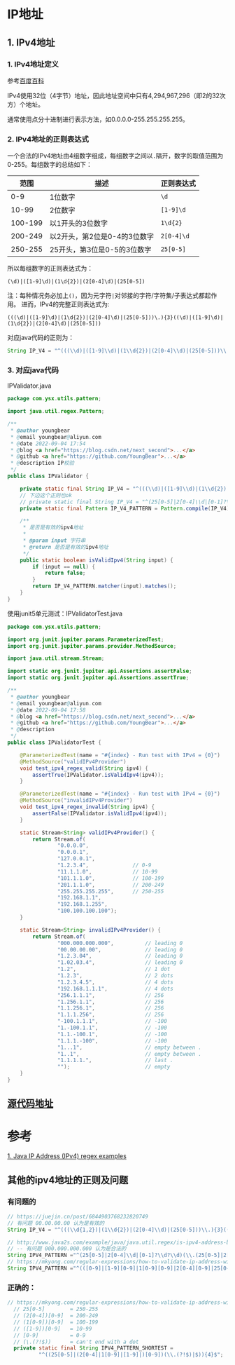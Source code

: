 # IP地址

## 1. IPv4地址

### 1. IPv4地址定义

参考[百度百科](https://baike.baidu.com/item/IPv4/422599?fr=aladdin)

IPv4使用32位（4字节）地址，因此地址空间中只有4,294,967,296（即2的32次方）个地址。

通常使用点分十进制进行表示方法，如0.0.0.0-255.255.255.255。



### 2. IPv4地址的正则表达式



一个合法的IPv4地址由4组数字组成，每组数字之间以`.`隔开，数字的取值范围为0-255。每组数字的总结如下：

| 范围    | 描述                         | 正则表达式 |
| ------- | ---------------------------- | ---------- |
| 0-9     | 1位数字                      | `\d`       |
| 10-99   | 2位数字                      | `[1-9]\d`  |
| 100-199 | 以1开头的3位数字             | `1\d{2}`   |
| 200-249 | 以2开头，第2位是0-4的3位数字 | `2[0-4]\d` |
| 250-255 | 25开头，第3位是0-5的3位数字  | `25[0-5]`  |

所以每组数字的正则表达式为：

```
(\d)|([1-9]\d)|(1\d{2})|(2[0-4]\d)|(25[0-5])
```

注：每种情况务必加上`()`，因为元字符`|`对邻接的字符/字符集/子表达式都起作用。
进而，IPv4的完整正则表达式为:

```
(((\d)|([1-9]\d)|(1\d{2})|(2[0-4]\d)|(25[0-5]))\.){3}((\d)|([1-9]\d)|(1\d{2})|(2[0-4]\d)|(25[0-5]))
```

对应java代码的正则为：

```java
String IP_V4 = "^(((\\d)|([1-9]\\d)|(1\\d{2})|(2[0-4]\\d)|(25[0-5]))\\.){3}((\\d)|([1-9]\\d)|(1\\d{2})|(2[0-4]\\d)|(25[0-5]))$"
```

### 3. 对应java代码

IPValidator.java

```java
package com.ysx.utils.pattern;

import java.util.regex.Pattern;

/**
 * @author youngbear
 * @email youngbear@aliyun.com
 * @date 2022-09-04 17:54
 * @blog <a href="https://blog.csdn.net/next_second">...</a>
 * @github <a href="https://github.com/YoungBear">...</a>
 * @description IP校验
 */
public class IPValidator {

    private static final String IP_V4 = "^(((\\d)|([1-9]\\d)|(1\\d{2})|(2[0-4]\\d)|(25[0-5]))\\.){3}((\\d)|([1-9]\\d)|(1\\d{2})|(2[0-4]\\d)|(25[0-5]))$";
    // 下边这个正则也ok
    // private static final String IP_V4 = "^(25[0-5]|2[0-4]\\d|[0-1]?\\d?\\d)(\\.(25[0-5]|2[0-4]\\d|[0-1]?\\d?\\d)){3}$";
    private static final Pattern IP_V4_PATTERN = Pattern.compile(IP_V4);

    /**
     * 是否是有效的ipv4地址
     *
     * @param input 字符串
     * @return 是否是有效的ipv4地址
     */
    public static boolean isValidIpv4(String input) {
        if (input == null) {
            return false;
        }
        return IP_V4_PATTERN.matcher(input).matches();
    }
}
```



使用junit5单元测试：IPValidatorTest.java

```java
package com.ysx.utils.pattern;

import org.junit.jupiter.params.ParameterizedTest;
import org.junit.jupiter.params.provider.MethodSource;

import java.util.stream.Stream;

import static org.junit.jupiter.api.Assertions.assertFalse;
import static org.junit.jupiter.api.Assertions.assertTrue;

/**
 * @author youngbear
 * @email youngbear@aliyun.com
 * @date 2022-09-04 17:58
 * @blog <a href="https://blog.csdn.net/next_second">...</a>
 * @github <a href="https://github.com/YoungBear">...</a>
 * @description
 */
public class IPValidatorTest {

    @ParameterizedTest(name = "#{index} - Run test with IPv4 = {0}")
    @MethodSource("validIPv4Provider")
    void test_ipv4_regex_valid(String ipv4) {
        assertTrue(IPValidator.isValidIpv4(ipv4));
    }

    @ParameterizedTest(name = "#{index} - Run test with IPv4 = {0}")
    @MethodSource("invalidIPv4Provider")
    void test_ipv4_regex_invalid(String ipv4) {
        assertFalse(IPValidator.isValidIpv4(ipv4));
    }

    static Stream<String> validIPv4Provider() {
        return Stream.of(
                "0.0.0.0",
                "0.0.0.1",
                "127.0.0.1",
                "1.2.3.4",              // 0-9
                "11.1.1.0",             // 10-99
                "101.1.1.0",            // 100-199
                "201.1.1.0",            // 200-249
                "255.255.255.255",      // 250-255
                "192.168.1.1",
                "192.168.1.255",
                "100.100.100.100");
    }

    static Stream<String> invalidIPv4Provider() {
        return Stream.of(
                "000.000.000.000",          // leading 0
                "00.00.00.00",              // leading 0
                "1.2.3.04",                 // leading 0
                "1.02.03.4",                // leading 0
                "1.2",                      // 1 dot
                "1.2.3",                    // 2 dots
                "1.2.3.4.5",                // 4 dots
                "192.168.1.1.1",            // 4 dots
                "256.1.1.1",                // 256
                "1.256.1.1",                // 256
                "1.1.256.1",                // 256
                "1.1.1.256",                // 256
                "-100.1.1.1",               // -100
                "1.-100.1.1",               // -100
                "1.1.-100.1",               // -100
                "1.1.1.-100",               // -100
                "1...1",                    // empty between .
                "1..1",                     // empty between .
                "1.1.1.1.",                 // last .
                "");                        // empty
    }
}

```



## [源代码地址](https://github.com/YoungBear/JavaUtils)



# 参考

[1. Java IP Address (IPv4) regex examples](https://mkyong.com/regular-expressions/how-to-validate-ip-address-with-regular-expression/)



## 其他的ipv4地址的正则及问题



### 有问题的

```java
// https://juejin.cn/post/6844903768232820749
// 有问题 00.00.00.00 认为是有效的
String IP_V4 = "^(((\\d{1,2})|(1\\d{2})|(2[0-4]\\d)|(25[0-5]))\\.){3}((\\d{1,2})|(1\\d{2})|(2[0-4]\\d)|(25[0-5]))$";

// http://www.java2s.com/example/java/java.util.regex/is-ipv4-address-by-regex.html
// -- 有问题 000.000.000.000 认为是合法的
String IPV4_PATTERN ="^(25[0-5]|2[0-4]\\d|[0-1]?\\d?\\d)(\\.(25[0-5]|2[0-4]\\d|[0-1]?\\d?\\d)){3}$"
// https://mkyong.com/regular-expressions/how-to-validate-ip-address-with-regular-expression/
String IPV4_PATTERN ="^(([0-9]|[1-9][0-9]|1[0-9][0-9]|2[0-4][0-9]|25[0-5])(\\.(?!$)|$)){4}$"
```



### 正确的：

```java
// https://mkyong.com/regular-expressions/how-to-validate-ip-address-with-regular-expression/  
  // 25[0-5]        = 250-255
  // (2[0-4])[0-9]  = 200-249
  // (1[0-9])[0-9]  = 100-199
  // ([1-9])[0-9]   = 10-99
  // [0-9]          = 0-9
  // (\.(?!$))      = can't end with a dot
  private static final String IPV4_PATTERN_SHORTEST =
          "^((25[0-5]|(2[0-4]|1[0-9]|[1-9]|)[0-9])(\\.(?!$)|$)){4}$";      
```

